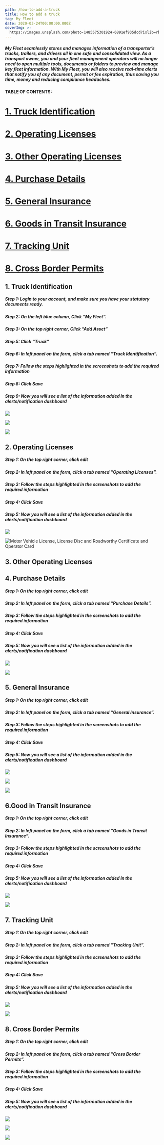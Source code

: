 ```yaml
---
path: /how-to-add-a-truck
title: How to add a truck
tag: My Fleet
date: 2020-03-24T00:00:00.000Z
coverImg: >-
  https://images.unsplash.com/photo-1485575301924-6891ef935dcd?ixlib=rb-1.2.1&ixid=eyJhcHBfaWQiOjEyMDd9&auto=format&fit=crop&w=1950&q=80
---
```

##### My Fleet seamlessly stores and manages information of a transporter’s trucks, trailers, and drivers all in one safe and consolidated view. As a transport owner, you and your fleet management operators will no longer need to open multiple tools, documents or folders to preview and manage key fleet information. With My Fleet, you will also receive real-time alerts that notify you of any document, permit or fee expiration, thus saving you time, money and reducing compliance headaches.

#### TABLE OF CONTENTS:

# [1. Truck Identification](#1.TruckIdentification)

# [2. Operating Licenses](#2.OperatingLicenses)

# [3. Other Operating Licenses](#3.otherOperatingLicenses)

# [4. Purchase Details](#4.Purchasedetails)

# [5. General Insurance](#5.generalinsurance)

# [6. Goods in Transit Insurance](#6.goodsintransitinsurance)

# [7. Tracking Unit](#7.trackingunit)

# [8. Cross Border Permits](#8.crossborderpermits)



## <a name="1-truck-identification">1. Truck Identification</a>

##### **Step 1:** Login to your account, and make sure you have your statutory documents ready.

##### **Step 2:** On the left blue column, Click “My Fleet”.

##### **Step 3:** On the top right corner, Click “Add Asset”

##### **Step 5:** Click “Truck”

##### **Step 6:** In left panel on the form, click a tab named “Truck Identification”.

##### Step 7: Follow the steps highlighted in the screenshots to add the required information

##### Step 8: Click Save

##### Step 9: Now you will see a list of the information added in the alerts/notification dashboard

![](/uploads/screenshot-2020-03-26-at-14.15.05.png)

![](/uploads/screenshot-2020-03-26-at-14.16.44.png)

![](/uploads/screenshot-2020-03-26-at-14.17.05.png)



## <a name="2-operating-licenses">2. Operating Licenses</a>

##### Step 1: On the top right corner, click edit

##### **Step 2:** In left panel on the form, click a tab named “Operating Licenses”.

##### Step 3: Follow the steps highlighted in the screenshots to add the required information

##### Step 4: Click Save

##### Step 5: Now you will see a list of the information added in the alerts/notification dashboard

![](/uploads/screenshot-2020-03-24-at-15.51.10.png)

![](/uploads/screenshot-2020-03-26-at-13.56.18.png "Motor Vehicle License, License Disc and Roadworthy Certificate and Operator Card")

## <a name="3-other-operating-licenses">3. Other Operating Licenses</a>

## <a name="4-purchase-details">4. Purchase Details</a>

##### Step 1: On the top right corner, click edit

##### **Step 2:** In left panel on the form, click a tab named “Purchase Details”.

##### Step 3: Follow the steps highlighted in the screenshots to add the required information

##### Step 4: Click Save

##### Step 5: Now you will see a list of the information added in the alerts/notification dashboard

![](/uploads/screenshot-2020-03-26-at-10.03.39.png)

![](/uploads/screenshot-2020-03-26-at-10.03.10.png)



## <a name="5-general-insurance">5. General Insurance</a>

##### Step 1: On the top right corner, click edit

##### **Step 2:** In left panel on the form, click a tab named “General Insurance”.

##### Step 3: Follow the steps highlighted in the screenshots to add the required information

##### Step 4: Click Save

##### Step 5: Now you will see a list of the information added in the alerts/notification dashboard

![](/uploads/screenshot-2020-03-26-at-13.53.43.png)

![](/uploads/screenshot-2020-03-26-at-13.52.24.png)

![](/uploads/screenshot-2020-03-26-at-13.52.37.png)



## <a name="6-goods-in-transit-insurance">6.Good in Transit Insurance</a>

##### Step 1: On the top right corner, click edit

##### **Step 2:** In left panel on the form, click a tab named “Goods in Transit Insurance”.

##### Step 3: Follow the steps highlighted in the screenshots to add the required information

##### Step 4: Click Save

##### Step 5: Now you will see a list of the information added in the alerts/notification dashboard

![](/uploads/screenshot-2020-03-26-at-13.50.03.png)

![](/uploads/screenshot-2020-03-26-at-13.50.21.png)

## <a name="7-tracking-unit">7. Tracking Unit</a>

##### Step 1: On the top right corner, click edit

##### **Step 2:** In left panel on the form, click a tab named “Tracking Unit”.

##### Step 3: Follow the steps highlighted in the screenshots to add the required information

##### Step 4: Click Save

##### Step 5: Now you will see a list of the information added in the alerts/notification dashboard

![](/uploads/screenshot-2020-03-26-at-13.47.08.png)

![](/uploads/screenshot-2020-03-26-at-13.47.28.png)



## <a name="8-cross-border-permits">8. Cross Border Permits</a>

##### Step 1: On the top right corner, click edit

##### **Step 2:** In left panel on the form, click a tab named “Cross Border Permits”.

##### Step 3: Follow the steps highlighted in the screenshots to add the required information

##### Step 4: Click Save

##### Step 5: Now you will see a list of the information added in the alerts/notification dashboard

![](/uploads/screenshot-2020-03-26-at-13.45.40.png)

![](/uploads/screenshot-2020-03-26-at-13.44.03.png)

![](/uploads/screenshot-2020-03-26-at-13.44.12.png)